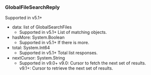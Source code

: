 ### GlobalFileSearchReply
Supported in v5.1+

- data: list of GlobalSearchFiles
  - Supported in v5.1+
List of matching objects.
- hasMore: System.Boolean
  - Supported in v5.1+
If there is more.
- total: System.Int64
  - Supported in v5.1+
Total list responses.
- nextCursor: System.String
  - Supported in v9.0+
v9.0: Cursor to fetch the next set of results.
v9.1+: Cursor to retrieve the next set of results.
